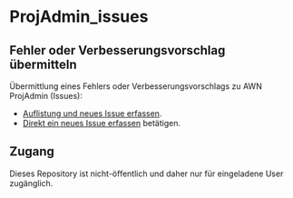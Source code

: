 # ProjAdmin_issues

## Fehler oder Verbesserungsvorschlag übermitteln

Übermittlung eines Fehlers oder Verbesserungsvorschlags zu AWN ProjAdmin (Issues): 

* [Auflistung und neues Issue erfassen](https://github.com/nicpitsch/ProjAdmin_issues/issues). 
* [Direkt ein neues Issue erfassen](https://github.com/nicpitsch/ProjAdmin_issues/issues/new/choose) betätigen.

## Zugang

Dieses Repository ist nicht-öffentlich und daher nur für eingeladene User zugänglich.
